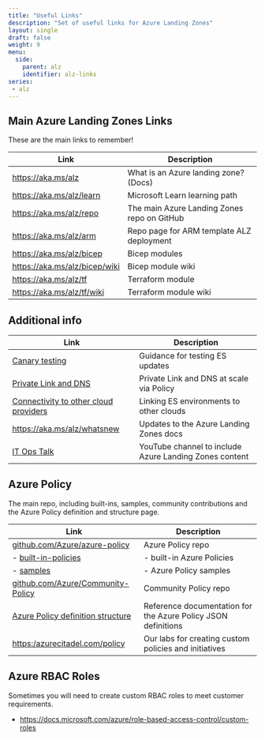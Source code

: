 ```yaml
---
title: "Useful Links"
description: "Set of useful links for Azure Landing Zones"
layout: single
draft: false
weight: 9
menu:
  side:
    parent: alz
    identifier: alz-links
series:
 - alz
---
```


## Main Azure Landing Zones Links

These are the main links to remember!

| Link | Description |
|---|---|
| <https://aka.ms/alz> | What is an Azure landing zone? (Docs) |
| <https://aka.ms/alz/learn> | Microsoft Learn learning path |
| <https://aka.ms/alz/repo> | The main Azure Landing Zones repo on GitHub |
| <https://aka.ms/alz/arm> | Repo page for ARM template ALZ deployment |
| <https://aka.ms/alz/bicep> | Bicep modules |
| <https://aka.ms/alz/bicep/wiki> | Bicep module wiki |
| <https://aka.ms/alz/tf> | Terraform module  |
| <https://aka.ms/alz/tf/wiki> | Terraform module wiki

## Additional info

| Link | Description |
|---|---|
| [Canary testing](https://docs.microsoft.com/azure/cloud-adoption-framework/ready/enterprise-scale/testing-approach) | Guidance for testing ES updates |
| [Private Link and DNS](https://docs.microsoft.com/azure/cloud-adoption-framework/ready/azure-best-practices/private-link-and-dns-integration-at-scale) | Private Link and DNS at scale via Policy |
| [Connectivity to other cloud providers](https://docs.microsoft.com/azure/cloud-adoption-framework/ready/azure-best-practices/connectivity-to-other-cloud-providers) | Linking ES environments to other clouds |
| <https://aka.ms/alz/whatsnew> | Updates to the Azure Landing Zones docs |
| [IT Ops Talk](https://www.youtube.com/channel/UCvyPX_vz17uFdtG3NyoV-UA) | YouTube channel to include Azure Landing Zones content |

## Azure Policy

The main repo, including built-ins, samples, community contributions and the Azure Policy definition and structure page.

| Link | Description |
|---|---|
| [github.com/Azure/azure-policy](https://github.com/Azure/azure-policy) | Azure Policy repo |
| - [built-in-policies](https://github.com/Azure/azure-policy/tree/master/built-in-policies) | - built-in Azure Policies |
| - [samples](https://github.com/Azure/azure-policy/tree/master/samples) | - Azure Policy samples |
| [github.com/Azure/Community-Policy](https://github.com/Azure/Community-Policy) | Community Policy repo |
| [Azure Policy definition structure](https://docs.microsoft.com/azure/governance/policy/concepts/definition-structure) | Reference documentation for the Azure Policy JSON definitions |
| <https:/azurecitadel.com/policy> | Our labs for creating custom policies and initiatives |

## Azure RBAC Roles

Sometimes you will need to create custom RBAC roles to meet customer requirements.

* <https://docs.microsoft.com/azure/role-based-access-control/custom-roles>
